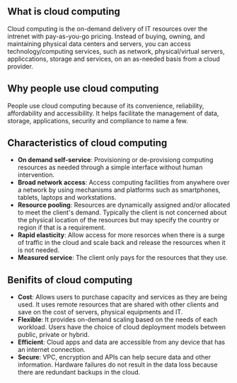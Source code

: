 ## What is cloud computing
Cloud computing is the on-demand delivery of IT resources over the intrenet with pay-as-you-go pricing. Instead of buying, owning, and maintaining physical data centers and servers, you can access technology/computing services, such as network, physical/virtual servers, appliccations, storage and services, on an as-needed basis from a cloud provider.

## Why people use cloud computing
People use cloud computing because of its convenience, reliability, affordability and accessibility. It helps facilitate the management of data, storage, applications, security and compliance to name a few.

## Characteristics of cloud computing
- **On demand self-service**: Provisioning or de-provisiong computing resources as needed through a simple interface without human intervention.
- **Broad network access**: Access computing facilities from anywhere over a network by using mechanisms and platforms such as smartphones, tablets, laptops and workstations.
- **Resource pooling**: Resources are dynamically assigned and/or allocated to meet the client's demand. Typically the client is not concerned about the physical location of the resources but may specify the country or region if that is a requirement.
- **Rapid elasticity**: Allow access for more resorces when there is a surge of traffic in the cloud and scale back and release the resources when it is not needed.
- **Measured service**: The client only pays for the resources that they use.

## Benifits of cloud computing
- **Cost**: Allows users to purchase capacity and services as they are being used. It uses remote resources that are shared with other clients and save on the cost of servers, physical equipments and IT.
- **Flexible**: It provides on-demand scaling based on the needs of each workload. Users have the choice of cloud deployment models between public, private or hybrid.
- **Efficient**: Cloud apps and data are accessible from any device that has an internet connection. 
- **Secure**: VPC, encryption and APIs can help secure data and other information. Hardware failures do not result in the data loss because there are redundant backups in the cloud.





